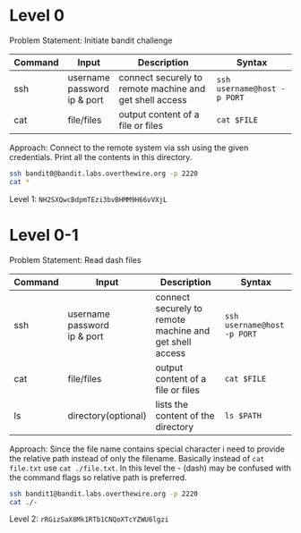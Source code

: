 # Level 0

Problem Statement: Initiate bandit challenge

| Command | Input | Description | Syntax |
| ------- | ----- | ----------- | ------ |
| ssh     | username<br>password<br>ip & port | connect securely to remote machine and get shell access | `ssh username@host -p PORT` |
| cat     | file/files | output content of a file or files | `cat $FILE` |


Approach: Connect to the remote system via ssh using the given credentials. Print all the contents in this directory. 

```Bash
ssh bandit0@bandit.labs.overthewire.org -p 2220
cat *
```
Level 1: `NH2SXQwcBdpmTEzi3bvBHMM9H66vVXjL`

# Level 0-1

Problem Statement: Read dash files

| Command | Input | Description | Syntax |
| ------- | ----- | ----------- | ------ |
| ssh     | username<br>password<br>ip & port | connect securely to remote machine and get shell access | `ssh username@host -p PORT` |
| cat     | file/files | output content of a file or files | `cat $FILE` |
| ls      | directory(optional) | lists the content of the directory | `ls $PATH` |

Approach: Since the file name contains special character i need to provide the relative path instead of only the filename. Basically  instead of `cat file.txt` use `cat ./file.txt`. In this level the - (dash) may be confused with the command flags so relative path is preferred.

```Bash
ssh bandit1@bandit.labs.overthewire.org -p 2220
cat ./-
```
Level 2: `rRGizSaX8Mk1RTb1CNQoXTcYZWU6lgzi`
